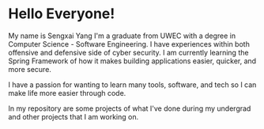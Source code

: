 <h1>Hello Everyone!</h1>

My name is Sengxai Yang I'm a graduate from UWEC with a degree in Computer Science - Software Engineering.
I have experiences within both offensive and defensive side of cyber security.
I am currently learning the Spring Framework of how it makes building applications easier, quicker, and more secure.

I have a passion for wanting to learn many tools, software, and tech so I can make life more easier through code.

In my repository are some projects of what I've done during my undergrad and other projects that I am working on.

<!---
sengxai/sengxai is a ✨ special ✨ repository because its `README.md` (this file) appears on your GitHub profile.
You can click the Preview link to take a look at your changes.
--->
